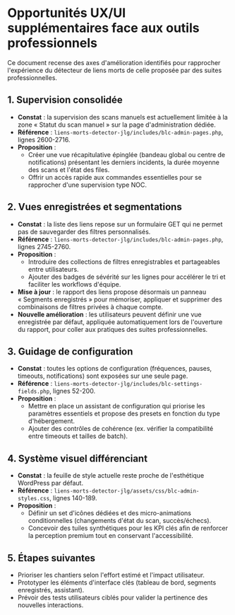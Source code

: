 # Opportunités UX/UI supplémentaires face aux outils professionnels

Ce document recense des axes d'amélioration identifiés pour rapprocher l'expérience du détecteur de liens morts de celle proposée par des suites professionnelles.

## 1. Supervision consolidée
- **Constat** : la supervision des scans manuels est actuellement limitée à la zone « Statut du scan manuel » sur la page d'administration dédiée.
- **Référence** : `liens-morts-detector-jlg/includes/blc-admin-pages.php`, lignes 2600-2716.
- **Proposition** :
  - Créer une vue récapitulative épinglée (bandeau global ou centre de notifications) présentant les derniers incidents, la durée moyenne des scans et l'état des files.
  - Offrir un accès rapide aux commandes essentielles pour se rapprocher d'une supervision type NOC.

## 2. Vues enregistrées et segmentations
- **Constat** : la liste des liens repose sur un formulaire GET qui ne permet pas de sauvegarder des filtres personnalisés.
- **Référence** : `liens-morts-detector-jlg/includes/blc-admin-pages.php`, lignes 2745-2760.
- **Proposition** :
  - Introduire des collections de filtres enregistrables et partageables entre utilisateurs.
  - Ajouter des badges de sévérité sur les lignes pour accélérer le tri et faciliter les workflows d'équipe.
- **Mise à jour** : le rapport des liens propose désormais un panneau « Segments enregistrés » pour mémoriser, appliquer et supprimer des combinaisons de filtres privées à chaque compte.
- **Nouvelle amélioration** : les utilisateurs peuvent définir une vue enregistrée par défaut, appliquée automatiquement lors de l'ouverture du rapport, pour coller aux pratiques des suites professionnelles.

## 3. Guidage de configuration
- **Constat** : toutes les options de configuration (fréquences, pauses, timeouts, notifications) sont exposées sur une seule page.
- **Référence** : `liens-morts-detector-jlg/includes/blc-settings-fields.php`, lignes 52-200.
- **Proposition** :
  - Mettre en place un assistant de configuration qui priorise les paramètres essentiels et propose des presets en fonction du type d'hébergement.
  - Ajouter des contrôles de cohérence (ex. vérifier la compatibilité entre timeouts et tailles de batch).

## 4. Système visuel différenciant
- **Constat** : la feuille de style actuelle reste proche de l'esthétique WordPress par défaut.
- **Référence** : `liens-morts-detector-jlg/assets/css/blc-admin-styles.css`, lignes 140-189.
- **Proposition** :
  - Définir un set d'icônes dédiées et des micro-animations conditionnelles (changements d'état du scan, succès/échecs).
  - Concevoir des tuiles synthétiques pour les KPI clés afin de renforcer la perception premium tout en conservant l'accessibilité.

## 5. Étapes suivantes
- Prioriser les chantiers selon l'effort estimé et l'impact utilisateur.
- Prototyper les éléments d'interface clés (tableau de bord, segments enregistrés, assistant).
- Prévoir des tests utilisateurs ciblés pour valider la pertinence des nouvelles interactions.

